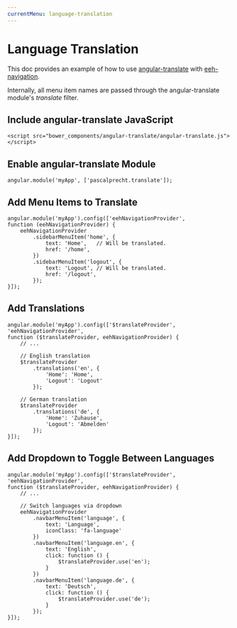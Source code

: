 ```yaml
---
currentMenu: language-translation
---
```


# Language Translation

This doc provides an example of how to use [angular-translate](http://angular-translate.github.io/) with [eeh-navigation](http://ethanhann.com/eeh-navigation/).

Internally, all menu item names are passed through the angular-translate module's _translate_ filter.

## Include angular-translate JavaScript

```
<script src="bower_components/angular-translate/angular-translate.js"></script>
```

## Enable angular-translate Module

```
angular.module('myApp', ['pascalprecht.translate']);
```

## Add Menu Items to Translate

```
angular.module('myApp').config(['eehNavigationProvider',
function (eehNavigationProvider) {
    eehNavigationProvider
        .sidebarMenuItem('home', {
            text: 'Home',   // Will be translated.
            href: '/home',
        })
        .sidebarMenuItem('logout', {
            text: 'Logout', // Will be translated.
            href: '/logout',
        });
}]);
```

## Add Translations

```
angular.module('myApp').config(['$translateProvider', 'eehNavigationProvider',
function ($translateProvider, eehNavigationProvider) {
    // ...

    // English translation
    $translateProvider
        .translations('en', {
            'Home': 'Home',
            'Logout': 'Logout'
        });

    // German translation
    $translateProvider
        .translations('de', {
            'Home': 'Zuhause',
            'Logout': 'Abmelden'
        });
}]);
```

## Add Dropdown to Toggle Between Languages

```
angular.module('myApp').config(['$translateProvider', 'eehNavigationProvider',
function ($translateProvider, eehNavigationProvider) {
    // ...
    
    // Switch languages via dropdown
    eehNavigationProvider
        .navbarMenuItem('language', {
            text: 'Language',
            iconClass: 'fa-language'
        })
        .navbarMenuItem('language.en', {
            text: 'English',
            click: function () {
                $translateProvider.use('en');
            }
        })
        .navbarMenuItem('language.de', {
            text: 'Deutsch',
            click: function () {
                $translateProvider.use('de');
            }
        });
}]);
```
